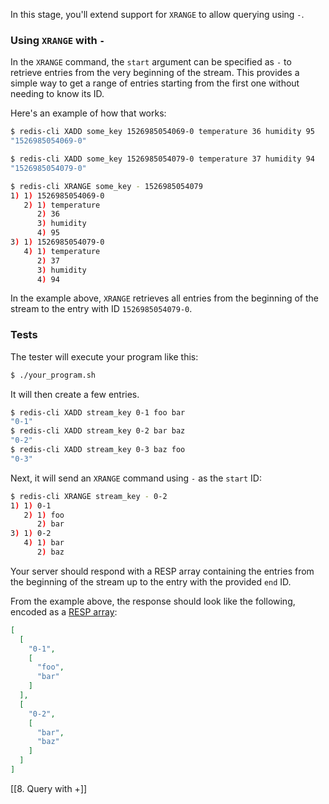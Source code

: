 In this stage, you'll extend support for `XRANGE` to allow querying using `-`.

### Using `XRANGE` with `-`

In the `XRANGE` command, the `start` argument can be specified as `-` to retrieve entries from the very beginning of the stream. This provides a simple way to get a range of entries starting from the first one without needing to know its ID.

Here's an example of how that works:

```bash
$ redis-cli XADD some_key 1526985054069-0 temperature 36 humidity 95
"1526985054069-0"

$ redis-cli XADD some_key 1526985054079-0 temperature 37 humidity 94
"1526985054079-0"

$ redis-cli XRANGE some_key - 1526985054079
1) 1) 1526985054069-0
   2) 1) temperature
      2) 36
      3) humidity
      4) 95
3) 1) 1526985054079-0
   4) 1) temperature
      2) 37
      3) humidity
      4) 94
```

In the example above, `XRANGE` retrieves all entries from the beginning of the stream to the entry with ID `1526985054079-0`.

### Tests

The tester will execute your program like this:

```bash
$ ./your_program.sh
```

It will then create a few entries.

```bash
$ redis-cli XADD stream_key 0-1 foo bar
"0-1"
$ redis-cli XADD stream_key 0-2 bar baz
"0-2"
$ redis-cli XADD stream_key 0-3 baz foo
"0-3"
```

Next, it will send an `XRANGE` command using `-` as the `start` ID:

```bash
$ redis-cli XRANGE stream_key - 0-2
1) 1) 0-1
   2) 1) foo
      2) bar
3) 1) 0-2
   4) 1) bar
      2) baz
```

Your server should respond with a RESP array containing the entries from the beginning of the stream up to the entry with the provided `end` ID.

From the example above, the response should look like the following, encoded as a [RESP array](https://redis.io/docs/latest/develop/reference/protocol-spec/#arrays):

```json
[
  [
    "0-1",
    [
      "foo",
      "bar"
    ]
  ],
  [
    "0-2",
    [
      "bar",
      "baz"
    ]
  ]
]
```

[[8. Query with +]]